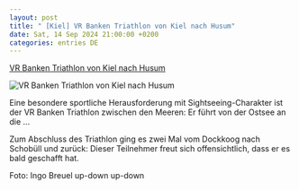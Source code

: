 ```yaml
---
layout: post
title: " [Kiel] VR Banken Triathlon von Kiel nach Husum"
date: Sat, 14 Sep 2024 21:00:00 +0200
categories: entries DE
---
```

[VR Banken Triathlon von Kiel nach Husum](https://www.shz.de/lokales/husum/artikel/vr-banken-triathlon-von-kiel-nach-husum-47739403)

![VR Banken Triathlon von Kiel nach Husum](https://images.noz-mhn.de/img/47739566/crop/cbase_16_9-w1200/671472849/2063692977/triathlon3breuelneu.jpg)

Eine besondere sportliche Herausforderung mit Sightseeing-Charakter ist der VR Banken Triathlon zwischen den Meeren: Er führt von der Ostsee an die ...

Zum Abschluss des Triathlon ging es zwei Mal vom Dockkoog nach Schobüll und zurück: Dieser Teilnehmer freut sich offensichtlich, dass er es bald geschafft hat.

Foto: Ingo Breuel up-down up-down

